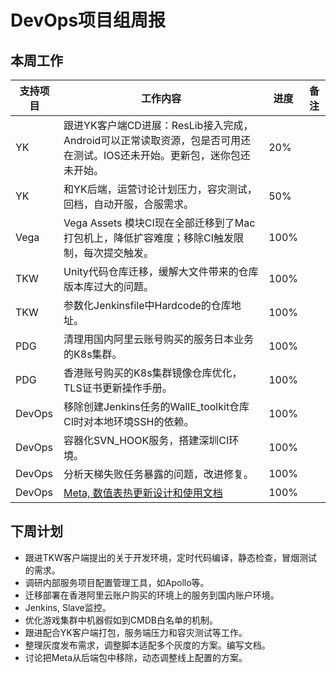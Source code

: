 # DevOps项目组周报

## 本周工作

|支持项目|工作内容|进度|备注|
|---|---|---|---|
|YK| 跟进YK客户端CD进展：ResLib接入完成，Android可以正常读取资源，包是否可用还在测试。IOS还未开始。更新包，迷你包还未开始。 | 20% ||
|YK| 和YK后端，运营讨论计划压力，容灾测试，回档，自动开服，合服需求。 | 50% ||
|Vega| Vega Assets 模块CI现在全部迁移到了Mac打包机上，降低扩容难度；移除CI触发限制，每次提交触发。|100%||
|TKW| Unity代码仓库迁移，缓解大文件带来的仓库版本库过大的问题。|100%||
|TKW| 参数化Jenkinsfile中Hardcode的仓库地址。|100%||
|PDG| 清理用国内阿里云账号购买的服务日本业务的K8s集群。 | 100% ||
|PDG| 香港账号购买的K8s集群镜像仓库优化，TLS证书更新操作手册。 | 100% ||
|DevOps| 移除创建Jenkins任务的WallE_toolkit仓库CI时对本地环境SSH的依赖。|100%||
|DevOps| 容器化SVN_HOOK服务，搭建深圳CI环境。|100%||
|DevOps| 分析天梯失败任务暴露的问题，改进修复。 | 100% ||
|DevOps| [Meta, 数值表热更新设计和使用文档](https://git.youle.game/TC/TSD/DevOps/dune/wikis/%E5%90%8E%E7%AB%AF%E6%96%87%E6%A1%A3/hotfix) | 100% ||

## 下周计划

* 跟进TKW客户端提出的关于开发环境，定时代码编译，静态检查，冒烟测试的需求。
* 调研内部服务项目配置管理工具，如Apollo等。
* 迁移部署在香港阿里云账户购买的环境上的服务到国内账户环境。
* Jenkins, Slave监控。
* 优化游戏集群中机器假如到CMDB白名单的机制。
* 跟进配合YK客户端打包，服务端压力和容灾测试等工作。
* 整理灰度发布需求，调整脚本适配多个灰度的方案。编写文档。
* 讨论把Meta从后端包中移除，动态调整线上配置的方案。
